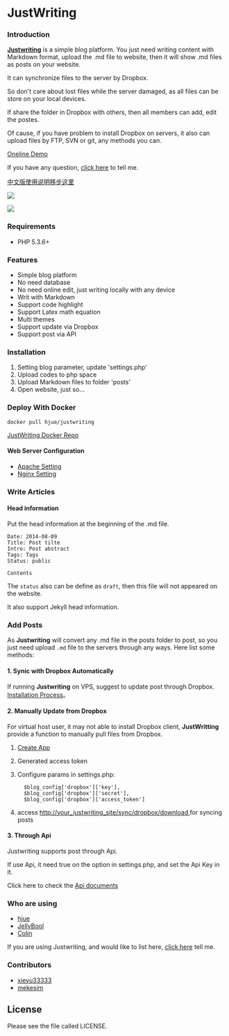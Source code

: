 JustWriting
============

### Introduction

[**Justwriting**](https://github.com/hjue/JustWriting) is a simple blog platform. You just need writing content with Markdown format, upload the .md file to website, then it will show .md files as posts on your website. 

It can synchronize files to the server by Dropbox.

So don't care about lost files while the server damaged, as all files can be store on your local devices.

If share the folder in Dropbox with others, then all members can add, edit the postes.

Of cause, if you have problem to install Dropbox on servers, it also can upload files by FTP, SVN or git, any methods you can.

[Oneline Demo](http://justwriting.sinaapp.com/)

If you have any question, [click here](https://github.com/hjue/JustWriting/issues/new) to tell me.

[中文版使用说明移步这里](https://github.com/hjue/JustWriting/blob/master/README.zh.md)

![](https://raw.githubusercontent.com/hjue/JustWriting/develop/docs/page.png)

![](https://raw.githubusercontent.com/hjue/JustWriting/develop/docs/preview_deepure.png)

### Requirements

- PHP 5.3.6+

### Features

- Simple blog platform
- No need database
- No need online edit, just writing locally with any device
- Writ with Markdown
- Support code highlight
- Support Latex math equation
- Multi themes
- Support update via Dropbox
- Support post via API

### Installation

1. Setting blog parameter, update 'settings.php'
2. Upload codes to php space
3. Upload Markdown files to folder 'posts'
4. Open website, just so...

### Deploy  With Docker

    docker pull hjue/justwriting

[JustWriting Docker Repo ](https://github.com/hjue/dockerfiles/tree/master/justwriting)


#### Web Server Configuration

* [Apache Setting](https://gist.github.com/hjue/4da6b1e897de31d135f7)
* [Nginx Setting](https://gist.github.com/hjue/647dc694dc3b67994202)

### Write Articles

#### Head information

Put the head information at the beginning of the .md file.

    Date: 2014-08-09
    Title: Post tilte
    Intro: Post abstract
    Tags: Tags
    Status: public
    
    Contents

The `status` also can be define as `draft`, then this file will not appeared on the website. 

It also support Jekyll head information.

### Add Posts

As **Justwriting** will convert any .md file in the posts folder to post, so you just need upload `.md` file to the servers through any ways. Here list some methods:

#### 1. Synic with Dropbox Automatically

If running **Justwriting** on VPS, suggest to update post through Dropbox. [Installation Process](https://github.com/hjue/JustWriting/wiki/%E4%BD%BF%E7%94%A8Dropbox%E5%92%8CJustwriting%E6%90%AD%E5%BB%BA%E4%B8%AA%E4%BA%BA%E5%8D%9A%E5%AE%A2)。

#### 2. Manually Update from Dropbox

For virtual host user, it may not able to install Dropbox client, **JustWritting** provide a function to manually pull files from Dropbox.

 1. [ Create App ](https://www.dropbox.com/developers/apps)
 2. Generated access token
 3. Configure params in settings.php: 

	      $blog_config['dropbox']['key'],
	      $blog_config['dropbox']['secret'],
	      $blog_config['dropbox']['access_token']

 4. access [http://your_justwriting_site/sync/dropbox/download ](http://your_justwriting_site/sync/dropbox/download ) for syncing posts
    

#### 3. Through Api

Justwriting supports post through Api.

If use Api, it need true on the option in settings.php, and set the Api Key in it.

Click here to check the [Api documents](https://github.com/hjue/JustWriting/wiki/API)
    
### Who are using

  - [hjue](http://www.hjue.me)
  - [JellyBool](http://www.jellybool.com/)
  - [Colin](http://doc.mekesim.com/)
  
  If you are using Justwriting, and would like to list here, [click here](https://github.com/hjue/JustWriting/issues/new) tell me.

  
### Contributors

- [xieyu33333](https://github.com/xieyu33333)
- [mekesim](https://github.com/mekesim)

## License

Please see the file called LICENSE.
